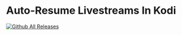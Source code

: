# Auto-Resume Livestreams In Kodi

[![Github All Releases](https://img.shields.io/github/downloads/dobbelina/Playground/total.svg)]()
